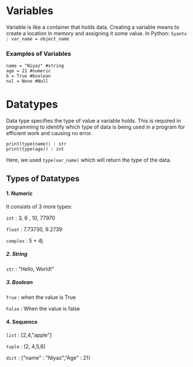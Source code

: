 # Variables 
Variable is like a container that holds data. Creating a variable means to create a location in memory and assigning it some value. 
In Python:
`Syantx : var_name = object_name`

### Examples of Variables

```
name = "Niyaz" #string
age = 21 #numeric 
b = True #boolean
nul = None #Null
```

# Datatypes
Data type specifies the type of value a variable holds. This is required in programming to identify which type of data is being used in a program for efficient work and causing no error.

```
print(type(name)) : str
print(type(age)) : int
```

Here, we used `type(var_name)` which will return the type of the data.

## Types of Datatypes

#### 1. Numeric 
It consists of 3 more types:

`int` : 3, 6 , 10, 77970

`float` : 7.73730, 9.2739

`complex` : 5 + 4j

##### 2. String
`str` : "Hello, World!"

##### 3. Boolean
`True` : when the value is True

`False` : When the value is false

#### 4. Sequence 
`list` : [2,4,"apple"]

`tuple` : (2, 4,5,6)

`dict` : {"name" : "Niyaz","Age" : 21}
